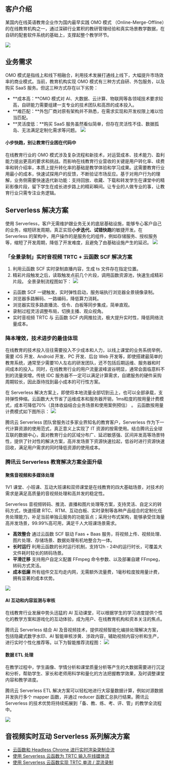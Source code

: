 ## 客户介绍

某国内在线英语教育企业作为国内最早实践 OMO 模式 （Online-Merge-Offline）的在线教育机构之一，通过深耕行业累积的教研管理经验和真实场景教学数据，在自研的配套软件系统的基础上，支撑起整个教学环节。

![](https://main.qcloudimg.com/raw/3b786160ee7e1fe000fae2679cd07250.png)



## 业务需求

OMO 模式是指线上和线下相融合，利用技术发展打通线上线下，大幅提升市场效率的商业模式。当前，教育机构实现 OMO 模式有三种方式自研、外包服务，以及购买 SaaS 服务。但这三种方式存在以下劣势：

- **成本高：**OMO 模式对 AI、大数据、云计算、物联网等各领域技术要求较高，自研能力需要组建一支专业的技术团队和高昂的成本投入。
- **难匹配：**外包厂商对原有架构并不熟悉，在需求实现和开发权限上难以恰当匹配。
- **灵活度低：**购买 SaaS 服务虽然看似简单，但存在灵活性不佳、数据孤岛、无法满足定制化需求等问题。
![](https://main.qcloudimg.com/raw/9f09d08ef7c4a5fe04e0163f11a46520.png)


#### 小步快跑，别让教育行业困在代码中

在线教育行业的 OMO 模式涉及复杂流程和新技术，对运营成本、技术能力、盈利能力提出更高的要求和挑战。而影响在线教育行业营收的关键是用户转化率、续费率和转介绍率，本质上提升转化率的基础是教学体验和学习成果。这需要教育行业用最小的成本，快速试探用户的反馈，不断验证市场反应。基于对用户行为的理解，业务侧需要快速迭代新功能：支持回放、收藏、下载和转发学生在课堂中的精彩影像片段，留下学生在成长进步路上的精彩瞬间。让专业的人做专业的事，让教育行业只需专注业务逻辑。



## Serverless 解决方案

使用 Serverless，客户无需维护跟业务无关的底层基础设施，能够专心客户自己的业务，缩短研发周期，真正实现**小步迭代、试错快跑**的敏捷开发。在 Serverless 的架构中，用户操作的是服务化的组件，例如存储服务、授权服务等，缩短了开发周期，降低了开发难度，且避免了由基础设施产生的延迟。
![](https://main.qcloudimg.com/raw/b0b22cd6b45df19284acf9d7a3a85b16.png)


### 「全景录制」实时音视频 TRTC + 云函数 SCF 解决方案

1. 利用云函数 SCF 实时录制直播内容，生成 ts 文件存在指定位置。
2. 精彩片段触发之后，读取触发点前几个片段，调用函数资源池，快速生成精彩片段。
全景录制流程图如下：
![](https://main.qcloudimg.com/raw/c8dc8628fffc17a751554a291b479f01.png)


- 云函数 SCF 一键触发，实时弹性启动，服务端执行浏览器全景镜像录制。
- 浏览器多路解码、一路编码，降低算力消耗。
- 浏览器实现多路直播流、信令、白板等同步集成，简单直观。
- 录制过程灵活调整布局，切换主播、观众视角。
- 实时音视频 TRTC 与 云函数 SCF 内网推拉流，极大提升实时性，降低网络流量成本。



### 降本增效，技术进步的最佳体现

在线教育的技术投入往往需要投入不少成本和人力，以线上课堂的业务系统举例，需要 iOS 开发、Android 开发、PC 开发、后台 Web 开发等，即使搭建最简单的教育系统，通常至少需要10人左右的研发团队，还不包括后期运维、服务器和时间成本的投入。同时，在线教育行业的用户流量波峰波谷明显，通常会面临意料不到的流量突增。传统 IDC 服务器不一定可以满足计算需求，自建服务的硬件采购周期较长，因此亟待找到最小成本的可行性方案。

在 Serverless 解决方案上，即使将本地流量全部切到云上，也可以全部承载，支持弹性伸缩。云函数大大节省了运维成本和服务器开销，1ms粒度的按用量计费模式，成本可降低70%（具体收益结合业务场景和使用案例预估） 。 
云函数按用量计费模式如下图所示：
![](https://main.qcloudimg.com/raw/69cb2f272bd2f5120c691531e2f2bd9b.png)

腾讯云 Serverless 团队曾服务过多家业界知名的教育客户，Serverless 作为下一代计算资源的使用范式，真正意义上实现了 IT 资源的按需使用。结合腾讯云全球互联的数据中心，面对教育行业的区域分布广、延迟敏感强、区间并发高等场景特性，提供了针对性的解决方案，高并发场景下资源快速拉起，低谷时进行资源快速回收，满足用户需求的同时降低资源的使用成本。



### 腾讯云 Serverless 教育解决方案全面升级

#### 聚焦音视频和多媒体处理

1V1 课堂、小班课、互动大班课和双师课堂是在线教育的四大基础场景，对技术的需求是满足高质量的音视频处理和高并发的稳定性。

Serverless 音视频转码、推流、直播和图片处理等方案，支持灵活、自定义的转码方式，快速搭建 RTC、RTM、互动白板、实时录制等各种产品组合的定制化任务处理能力，补足当前单独云服务的功能盲点；采用分布式架构，能够承受住海量高并发场景，99.99%高可用，满足千人大班课场景需求。  
- **高效整合**
通过云函数 SCF 联动 Faas + Baas 服务，将视频上传、视频处理、图片处理、存储场景、数据处理有机地整合为一体。
- **长时运行**
利用云函数的长时运行机制，支持12h - 24h的运行时长，可覆盖大文件耗时较长的转码场景。
- **平滑迁移**
支持用户自定义配置 FFmpeg 命令参数、以及部署自建 FFmpeg，转码方式灵活。
- **成本低廉**
所有组件交互均走内网，无需额外流量费，1毫秒粒度按用量计费，拥有显著的成本优势。

![](https://main.qcloudimg.com/raw/a530cf5e4d0f9c8a730f097553680ea0.png)


#### AI 互动和内容监测与审核

在线教育行业发展中势头迅猛的 AI 互动课堂，可以根据学生的学习进度提供个性化的教学方案和游戏化的互动体验，成为用户、在线教育机构和资本关注的焦点。

腾讯云 Serverless 结合 AI 及音视频技术，提供视频智能化编排处理解决方案，包括隐藏式数字水印、AI 智能审核涉黄、涉政内容，辅助视频内容分析和生产，进行实时个性化推荐等。以下为智能推荐流程图：
![](https://main.qcloudimg.com/raw/5f9b29a9d96adce303ad6b0933a365a2.png)



#### 数据 ETL 处理

在教学过程中，学生画像、学情分析和课堂质量分析等产生的大数据需要进行沉淀和分析，帮助学生、家长和老师用科学和量化的方法把握教学效果，及时调整课堂内容和教学进度。

腾讯云 Serverless ETL 解决方案可以轻松地进行大容量数据计算，例如对源数据并发执行多个 mapper 函数，并通过 reducer 函数汇总执行结果。腾讯云 Serverless 的技术优势将持续拓展到「备、教、练、考、评、管」的教学全流程中。

![](https://main.qcloudimg.com/raw/22df5b53d87b297ec5f4658688006de5.png)



## 音视频实时互动 Serverless 系列解决方案

- [云函数和 Headless Chrome 进行实时渲染录制合流](https://mp.weixin.qq.com/s/B1o-sLuFTqXIGPf9NhTQ-g)
- [使用 Serverless 云函数为 TRTC 输入在线媒体流](https://mp.weixin.qq.com/s/sbh9BqgkMS4C4e7DH0gf0Q)
- [使用 Serverless 云函数实现 TRTC 单流 / 混流录制](https://mp.weixin.qq.com/s/Cwf6QuuwIb9Bws9c0NJ-EQ)
